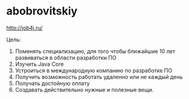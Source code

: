 # abobrovitskiy

http://job4j.ru/

Цель: 
1. Поменять специализацию, для того чтобы  ближайшие 10 лет развиваться в области разработки ПО
2. Изучить Java Core
3. Устроиться в международную компанию по разработке ПО
4. Получить возможность работать удаленно или не каждый день
5. Получать достойную оплату
6. Создавать действительно нужные и полезные вещи.
